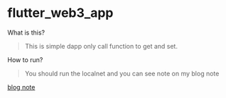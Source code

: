 # flutter_web3_app

What is this?

> This is simple dapp only call function to get and set.

How to run?

> You should run the localnet and you can see note on my blog note

[blog note](https://www.fufunote.com/2021/af04/)
